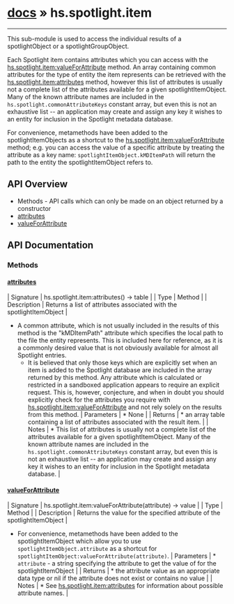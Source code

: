# [docs](index.md) » hs.spotlight.item
---

This sub-module is used to access the individual results of a spotlightObject or a spotlightGroupObject.

Each Spotlight item contains attributes which you can access with the [hs.spotlight.item:valueForAttribute](#valueForAttribute) method. An array containing common attributes for the type of entity the item represents can be retrieved with the [hs.spotlight.item:attributes](#attributes) method, however this list of attributes is usually not a complete list of the attributes available for a given spotlightItemObject. Many of the known attribute names are included in the `hs.spotlight.commonAttributeKeys` constant array, but even this is not an exhaustive list -- an application may create and assign any key it wishes to an entity for inclusion in the Spotlight metadata database.

For convenience, metamethods have been added to the spotlightItemObjects as a shortcut to the [hs.spotlight.item:valueForAttribute](#valueForAttribute) method; e.g. you can access the value of a specific attribute by treating the attribute as a key name: `spotlightItemObject.kMDItemPath` will return the path to the entity the spotlightItemObject refers to.

## API Overview
* Methods - API calls which can only be made on an object returned by a constructor
* [attributes](#attributes)
* [valueForAttribute](#valueForAttribute)

## API Documentation

### Methods

#### [attributes](#attributes)
| Signature   | hs.spotlight.item:attributes() -> table  |
| Type        | Method |
| Description | Returns a list of attributes associated with the spotlightItemObject |
  * A common attribute, which is not usually included in the results of this method is the "kMDItemPath" attribute which specifies the local path to the file the entity represents. This is included here for reference, as it is a commonly desired value that is not obviously available for almost all Spotlight entries.
     * It is believed that only those keys which are explicitly set when an item is added to the Spotlight database are included in the array returned by this method. Any attribute which is calculated or restricted in a sandboxed application appears to require an explicit request. This is, however, conjecture, and when in doubt you should explicitly check for the attributes you require with [hs.spotlight.item:valueForAttribute](#valueForAttribute) and not rely solely on the results from this method.
| Parameters |  * None | | Returns |  * an array table containing a list of attributes associated with the result item. | | Notes |  * This list of attributes is usually not a complete list of the attributes available for a given spotlightItemObject. Many of the known attribute names are included in the `hs.spotlight.commonAttributeKeys` constant array, but even this is not an exhaustive list -- an application may create and assign any key it wishes to an entity for inclusion in the Spotlight metadata database. | 
#### [valueForAttribute](#valueForAttribute)
| Signature   | hs.spotlight.item:valueForAttribute(attribute) -> value  |
| Type        | Method |
| Description | Returns the value for the specified attribute of the spotlightItemObject |
   * For convenience, metamethods have been added to the spotlightItemObject which allow you to use `spotlightItemObject.attribute` as a shortcut for `spotlightItemObject:valueForAttribute(attribute)`.
| Parameters |  * `attribute` - a string specifying the attribute to get the value of for the spotlightItemObject | | Returns |  * the attribute value as an appropriate data type or nil if the attribute does not exist or contains no value | | Notes |  * See [hs.spotlight.item:attributes](#attributes) for information about possible attribute names. | 